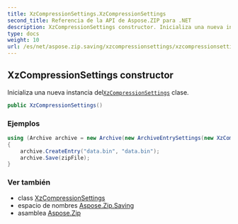 ```yaml
---
title: XzCompressionSettings.XzCompressionSettings
second_title: Referencia de la API de Aspose.ZIP para .NET
description: XzCompressionSettings constructor. Inicializa una nueva instancia delXzCompressionSettings clase.
type: docs
weight: 10
url: /es/net/aspose.zip.saving/xzcompressionsettings/xzcompressionsettings/
---
```

## XzCompressionSettings constructor

Inicializa una nueva instancia del[`XzCompressionSettings`](../) clase.

```csharp
public XzCompressionSettings()
```

### Ejemplos

```csharp
using (Archive archive = new Archive(new ArchiveEntrySettings(new XzCompressionSettings())))
{
    archive.CreateEntry("data.bin", "data.bin");
    archive.Save(zipFile);
}
```

### Ver también

* class [XzCompressionSettings](../)
* espacio de nombres [Aspose.Zip.Saving](../../xzcompressionsettings/)
* asamblea [Aspose.Zip](../../../)


